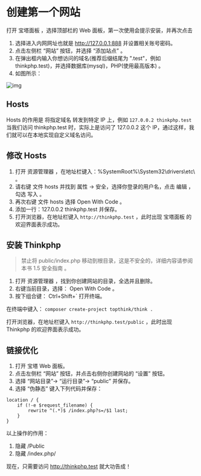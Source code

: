 # 创建第一个网站

打开 宝塔面板 ，选择顶部栏的 Web 面板，第一次使用会提示安装，并再次点击

1. 选择进入内网网址也就是 http://127.0.0.1:888 并设置相关账号密码。
2. 点击左侧栏 “网站” 按钮，并选择 “添加站点” 。
3. 在弹出框内输入你想访问的域名(推荐后缀结尾为 ".test"，例如 thinkphp.test)，并选择数据库(mysql)，PHP(使用最高版本) 。
4. 如图所示： 

![img](https://box.kancloud.cn/d9f2b5321715e5608fd8784e76e0d3aa_562x581.png)

## Hosts

Hosts 的作用是 将指定域名 转发到特定 IP 上，例如 
`127.0.0.2 thinkphp.test`
当我们访问 thinkphp.test 时，实际上是访问了 127.0.0.2 这个 IP，通过这样，我们就可以在本地实现自定义域名访问。

## 修改 Hosts

1. 打开 资源管理器 ，在地址栏键入：%SystemRoot%\System32\drivers\etc\ 。
2. 请右键 文件 hosts 并找到 属性 -> 安全，选择你登录的用户名，点击 编辑 ，勾选 写入 。
3. 再次右键 文件 hosts 选择 Open With Code 。
4. 添加一行：127.0.0.2 thinkphp.test 并保存。
5. 打开浏览器，在地址栏键入 `http://thinkphp.test` ，此时出现 宝塔面板 的欢迎界面表示成功。

## 安装 Thinkphp
>禁止将 public/index.php 移动到根目录，这是不安全的，详细内容请参阅本书 1.5 安全指南 。

1. 打开 资源管理器 ，找到你创建网站的目录，全选并且删除。
2. 右键当前目录，选择： Open With Code 。
3. 按下组合键： Ctrl+Shift+` 打开终端。

在终端中键入： 
`composer create-project topthink/think .`

打开浏览器，在地址栏键入 `http://thinkphp.test/public` ，此时出现 Thinkphp 的欢迎界面表示成功。


## 链接优化

1. 打开 宝塔 Web 面板。
2. 点击左侧栏 “网站” 按钮，并点击右侧你创建网站的 “设置” 按钮。
3. 选择 “网站目录”-> “运行目录”-> “public” 并保存。
4. 选择 “伪静态” 键入下列代码并保存：

~~~~
location / { 
    if (!-e $request_filename) {
        rewrite ^(.*)$ /index.php?s=/$1 last; 
    } 
}
~~~~

以上操作的作用：
1. 隐藏 /Public
2. 隐藏 /index.php/

现在，只需要访问 http://thinkphp.test 就大功告成！
